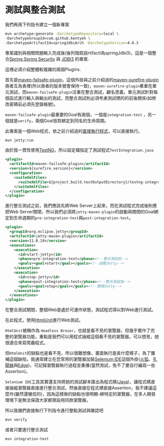 # 測試與整合測試

我們再用下列指令建立一個新專案
```bash
mvn archetype:generate -DarchetypeRepository=local \
-DarchetypeGroupId=com.github.kentyeh \
-DarchetypeArtifactId=springJdbiArch -DarchetypeVersion=4.0.3
```
專案識別與相關問題輸入完成後(後列階假設rtifactI為springJdbi3)，這是一個整合[Spring](https://spring.io/projects/spring-framework),[Spring Security](https://spring.io/projects/spring-security) 與 [JDBI3](http://jdbi.org/) 的專案.

這裡必須介紹整體較複雜的兩個Plugins.

首先是[maven-failsafe-plugin](https://maven.apache.org/surefire/maven-failsafe-plugin/)，這個外掛與之前介紹過的[maven-surefire-plugin](https://maven.apache.org/surefire/maven-surefire-plugin/)兩者互為表裡(所以兩者的版本號會保持一致)，`maven-surefire-plugin`著重在單元測試，而`maven-failsafe-plugin`注重在整合測試，顧名思義，單元測試針對每個函式進行輸入與輸出的測試，而整合測試則必須考慮測試標的的前後關係(如修改密碼前必須先登錄帳號)。

`maven-failsafe-plugin`最重要的Goal有兩個，一個是`integration-test` ，另一個就是`verify`，兩個Goal皆對綁定到同名的生命周期。

此專案是一個Web程式，依之前介紹過的[直接執行程式](runDirect.md)，可以直接執行。

```bash
mvn jetty:run
```
由於我一貫性使用[TestNG](https://testng.org/)，所以設定檔指定了測試程式`TestIntegration.java`

```xml
<plugin>
  <artifactId>maven-failsafe-plugin</artifactId>
  <version>${surefire.version}</version>
  <configuration>
    <suiteXmlFiles>
      <suiteXmlFile>${project.build.testOutputDirectory}/testng-integration.xml</suiteXmlFile>
    </suiteXmlFiles>
  </configuration>
</plugin>
```
進行整合測試之前，我們應該先將Web Server上起來，而在測試程式完成後則應把Web Server關閉，所以我們必須將`jetty-maven-plugin`的啟動與關閉的Goal綁定到生命週期的`pre-integration-test`與`post-integration-test`。

```xml
<plugin>
  <groupId>org.eclipse.jetty</groupId>
  <artifactId>jetty-maven-plugin</artifactId>
  <version>11.0.19</version>
  <executions>
    <execution>
      <id>start-jetty</id>
      <phase>pre-integration-test</phase><!--整合測試前-->
      <goals><goal>start</goal></goals><!--啟動Jetty-->
    </execution>
    <execution>
      <id>stop-jetty</id>
      <phase>post-integration-test</phase><!--整合測試後-->
      <goals><goal>stop</goal></goals><!--關閉Jetty-->
    </execution>
  </executions>
</plugin>
```
在整合測試期間，整個Web是處於可運作狀態，測試程式得以對Web進行測試。

在此程式，使用[HtmlUnit](https://htmlunit.sourceforge.io/)進行Web測試。

`HtmlUnit`被稱作為 `Headless Broser`，也就是看不見的瀏覽器，但幾乎實作了完整的瀏覽器功能，重點是我們可以用程式操縱這個看不見的瀏覽器。可以想見，她很適合來寫爬蟲程式。

但`HtmlUnit`的缺點也是看不見，所以很難想像，畫面執行是長什麼樣子，為了彌補這個缺陷，我通常建立在您常用的瀏覽器加裝[Selenium IDE](https://www.selenium.dev/selenium-ide/)這個外掛([火狐](https://addons.mozilla.org/en-GB/firefox/addon/selenium-ide/)、[孔龍妹](https://chrome.google.com/webstore/detail/selenium-ide/mooikfkahbdckldjjndioackbalphokd)與[Edge](https://microsoftedge.microsoft.com/addons/detail/selenium-ide/ajdpfmkffanmkhejnopjppegokpogffp))，可記錄瀏覽器執行過程並重播(當然測試，免不了要自行編寫一些Assertion)。

`Selenium IDE`工具其實還支持將她的測試腳本匯出為程式碼([Java](https://search.maven.org/artifact/org.seleniumhq.selenium/selenium-java))，讓程式碼直接操縱瀏覽器直接進行整合測試，然後直接在程式裡直接Assertion，我不建議這麼作(雖然還蠻炫的)，因為這樣做的缺點也很明顯-綁特定的瀏覽器，在多人開發環境下是無法保證大家都預設用同款瀏覽器。

所以我備們直接執行下列指令進行整點測試與確認吧

```bash
mvn verify
```

或者只要進行整合測試
```bash
mvn integration-test
```
